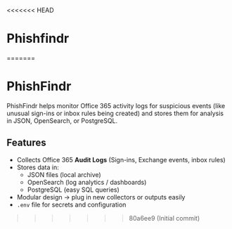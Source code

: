 <<<<<<< HEAD
# Phishfindr
=======
#  PhishFindr

PhishFindr helps monitor Office 365 activity logs for suspicious events 
(like unusual sign-ins or inbox rules being created) and stores them for 
analysis in JSON, OpenSearch, or PostgreSQL.

##  Features
- Collects Office 365 **Audit Logs** (Sign-ins, Exchange events, inbox rules)
- Stores data in:
  - JSON files (local archive)
  - OpenSearch (log analytics / dashboards)
  - PostgreSQL (easy SQL queries)
- Modular design → plug in new collectors or outputs easily
- `.env` file for secrets and configuration


>>>>>>> 80a6ee9 (Initial commit)
